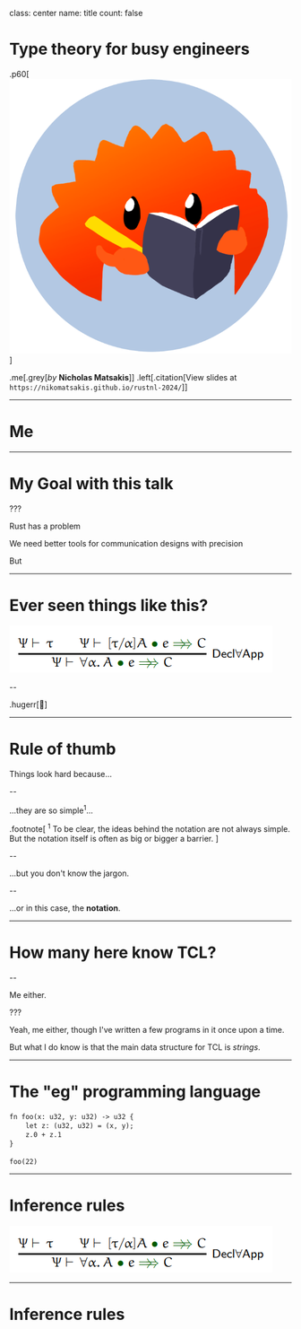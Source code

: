 class: center
name: title
count: false

# Type theory for busy engineers

.p60[![Ferris](./images/rustdocs.png)]

.me[.grey[*by* **Nicholas Matsakis**]]
.left[.citation[View slides at `https://nikomatsakis.github.io/rustnl-2024/`]]

---

# Me

---

# My Goal with this talk

???

Rust has a problem

We need better tools for communication designs with precision

But 

---

# Ever seen things like this?

![Type rules](./images/typerules.png)

--

.hugerr[🤔]

---

# Rule of thumb

Things look hard because...

--

...they are so simple<sup>1</sup>...

.footnote[
    <sup>1</sup> To be clear, the ideas behind the notation are not always simple.
    But the notation itself is often as big or bigger a barrier.
]

--

...but you don't know the jargon.


--

...or in this case, the **notation**.

---

# How many here know TCL?

--

Me either.

???

Yeah, me either, though I've written a few programs in it once upon a time.

But what I do know is that the main data structure for TCL is *strings*.

---

# The "eg" programming language

```
fn foo(x: u32, y: u32) -> u32 {
    let z: (u32, u32) = (x, y);
    z.0 + z.1
}

foo(22)
```

---

# Inference rules

![Type rules](./images/typerules.png)



---

# Inference rules

